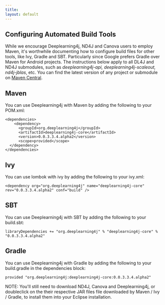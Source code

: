 ```yaml
---
title: 
layout: default
---
```


## Configuring Automated Build Tools

While we encourage Deeplearning4j, ND4J and Canova users to employ Maven, it's worthwhile documenting how to configure build files for other tools, like Ivy, Gradle and SBT. Particularly since Google prefers Gradle over Maven for Android projects. The instructions below apply to all DL4J and ND4J submodules, such as *deeplearning4j-api, deeplearning4j-scaleout, nd4j-jblas*, etc. You can find the latest version of any project or submodule on [Maven Central](https://search.maven.org/).

## Maven

You can use Deeplearning4j with Maven by adding the following to your POM.xml:

    <dependencies>
    	<dependency>
          <groupId>org.deeplearning4j</groupId>
          <artifactId>deeplearning4j-core</artifactId>
          <version>0.0.3.3.4.alpha2</version>
          <scope>provided</scope>
      </dependency>
    </dependencies>

## Ivy

You can use lombok with ivy by adding the following to your ivy.xml:

    <dependency org="org.deeplearning4j" name="deeplearning4j-core" rev="0.0.3.3.4.alpha2" conf="build" />

## SBT

You can use Deeplearning4j with SBT by adding the following to your build.sbt:

    libraryDependencies += "org.deeplearning4j" % "deeplearning4j-core" % "0.0.3.3.4.alpha2"

## Gradle

You can use Deeplearning4j with Gradle by adding the following to your build.gradle in the dependencies block:

    provided "org.deeplearning4j:deeplearning4j-core:0.0.3.3.4.alpha2"

NOTE: You'll still need to download ND4J, Canova and Deeplearning4j, or doubleclick on the their respective JAR files file downloaded by Maven / Ivy / Gradle, to install them into your Eclipse installation.
